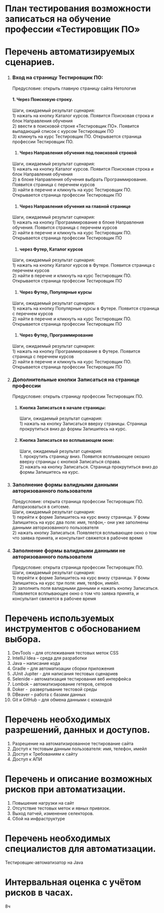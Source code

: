 ﻿
# План тестирования возможности записаться на обучение профессии «Тестировщик ПО»
# Перечень автоматизируемых сценариев.
1. ### Вход на страницу Тестировщик ПО:  
    Предусловие: открыть главную страницу сайта Нетология  
    #### 1. Через Поисковую строку.  
    Шаги, ожидаемый результат сценария:  
        1) нажать на кнопку Каталог курсов. Появится Поисковая строка и блок Направления обучения  
        2) ввести в поисковой строке «Тестировщик ПО». Появится выпадающий список с курсом Тестировщик ПО  
        3) кликнуть на курс Тестировщик ПО. Открывается страница профессии Тестировщик ПО.
    1. #### Через Направления обучения под поисковой строкой  
    Шаги, ожидаемый результат сценария:  
        1) нажать на кнопку Каталог курсов. Появится Поисковая строка и блок Направления обучения  
        2) в блоке Направления обучения выбрать Программирование. Появится страница с перечнем курсов  
        3) найти в перечне и кликнуть на курс Тестировщик ПО. Открывается страница профессии Тестировщик ПО
    1. #### Через Направления обучения на главной странице  
    Шаги, ожидаемый результат сценария:  
        1) нажать на кнопку Программирование в блоке Направления обучения. Появится страница с перечнем курсов  
        2) найти в перечне и кликнуть на курс Тестировщик ПО. Открывается страница профессии Тестировщик ПО
    1. #### через Футер, Каталог курсов  
    Шаги, ожидаемый результат сценария:  
        1) нажать на кнопку Каталог курсов в Футере. Появится страница с перечнем курсов  
        2) найти в перечне и кликнуть на курс Тестировщик ПО. Открывается страница профессии Тестировщик ПО
    1. #### Через Футер, Популярные курсы  
    Шаги, ожидаемый результат сценария:  
        1) нажать на кнопку Популярные курсы в Футере. Появится страница с перечнем курсов  
        2) найти в перечне и кликнуть на курс Тестировщик ПО. Открывается страница профессии Тестировщик ПО
    1. #### Через Футер, Программирование  
    Шаги, ожидаемый результат сценария:  
        1) нажать на кнопку Программирование в Футере. Появится страница с перечнем курсов  
        2) найти в перечне и кликнуть на курс Тестировщик ПО. Открывается страница профессии Тестировщик ПО
1. ### Дополнительные кнопки Записаться на странице профессии
   Предусловие: открыть страницу профессии Тестировщик ПО.  
   1. #### Кнопка Записаться в начале страницы:  
      Шаги, ожидаемый результат сценария:  
          1) нажать на кнопку Записаться вверху страницы. Страница прокрутиться вниз до формы Запишитесь на курс.
   1. #### Кнопка Записаться во всплывающем окне:  
      Шаги, ожидаемый результат сценария:  
          1. прокрутить страницу вниз. Появится всплывающее окошко вверху страницы с кнопкой Записаться справа.  
          2) нажать на кнопку Записаться. Страница прокрутиться вниз до формы Запишитесь на курс.
1. ### Заполнение формы валидными данными авторизованного пользователя
   Предусловие: открыта страница профессии Тестировщик ПО. Авторизоваться в ситсеме.  
   Шаги, ожидаемый результат сценария:  
       1) перейти к форме Запишитесь на курс внизу страницы. У фомы Запишитесь на курс два поля: имя, телфон,- они уже заполнены данными авторизованного пользователя  
       2) нажать кнопку Записаться. Появляется всплывающее окно о том что заявка принята, и консультант свяжется в рабочее время
1. ### Заполнение формы валидными данными не авторизованного пользователя
   Предусловие: открыта страница профессии Тестировщик ПО.  
   Шаги, ожидаемый результат сценария:  
       1) перейти к форме Запишитесь на курс внизу страницы. У фомы Запишитесь на курс три поля: имя, телфон, имейл.  
       2) заполнить поля валидными данными и нажать кнопку Записаться. Появляется всплывающее окно о том что заявка принята, и консультант свяжется в рабочее время

# Перечень используемых инструментов с обоснованием выбора.
1. DevTools – для отслеживания тестовых меток CSS
1. IntelliJ Idea – среда для разработки
1. Java – написание кода
1. Gradle – для автоматизации сборки приложения
1. JUnit Jupiter - для написания тестовых сценариев
1. Selenide – автоматизация тестирования веб интерфейса
1. Lombok – автоматизирование гетеров, сетеров
1. Doker -  развертывание тестовой среды
1. DBeaver – работа с базами данных
1. Git и GitHub – для обмена данными с командой
# Перечень необходимых разрешений, данных и доступов.
1. Разрешение на автоматизированное тестирование сайта
1. Доступ к тестовым данным пользователя: имя, телефон, имейл
1. Доступ к Требованиям к сайту
1. Доступ к АПИ
# Перечень и описание возможных рисков при автоматизации.
1. Повышение нагрузки на сайт
1. Отсутствие тестовых меток и явных привязок. 
1. Выход патчей, изменение селекторов. 
1. Сбой на инфраструктуре
# Перечень необходимых специалистов для автоматизации.
Тестировщик-автоматизатор на Java
# Интервальная оценка с учётом рисков в часах.
8ч
